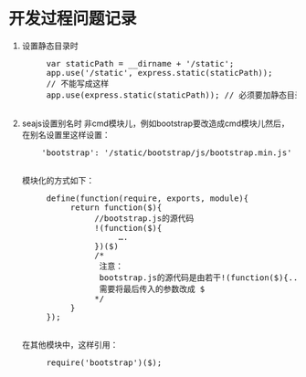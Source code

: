 开发过程问题记录
==========

1. 设置静态目录时
    <pre>
        var staticPath = __dirname + '/static';
        app.use('/static', express.static(staticPath));
        // 不能写成这样
        app.use(express.static(staticPath)); // 必须要加静态目录的根目录参数
    </pre>

2. seajs设置别名时
    非cmd模块儿，例如bootstrap要改造成cmd模块儿然后，在别名设置里这样设置：
    <pre>
       'bootstrap': '/static/bootstrap/js/bootstrap.min.js'
    </pre>
    模块化的方式如下：
    <pre>
        define(function(require, exports, module){
             return function($){
                  //bootstrap.js的源代码
                  !(function($){
                       ….
                  })($)
                  /*
                   注意：
                   bootstrap.js的源代码是由若干!(function($){...})(window.jQuery)段落组成的
                   需要将最后传入的参数改成 $
                  */
             }
        });
    </pre>
    在其他模块中，这样引用：
    <pre>
        require('bootstrap')($);
    </pre>
